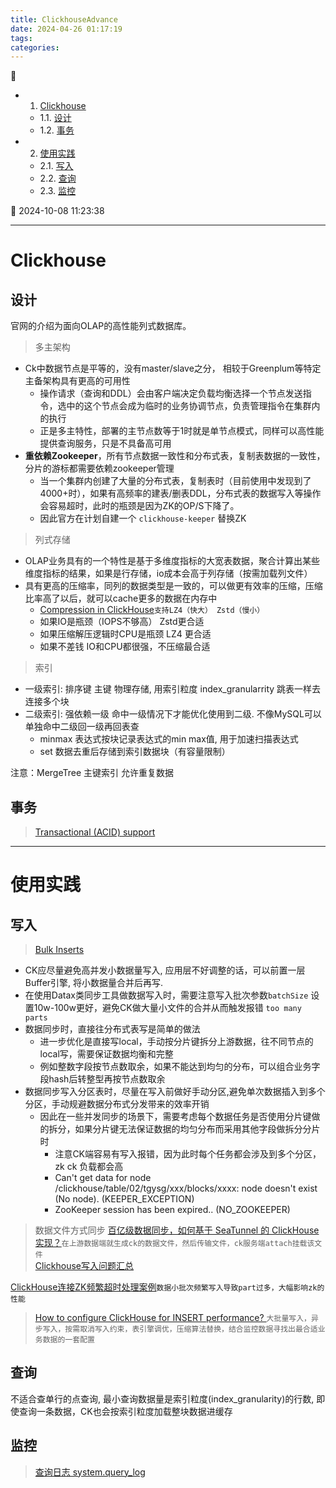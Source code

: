 ```yaml
---
title: ClickhouseAdvance
date: 2024-04-26 01:17:19
tags: 
categories: 
---
```


💠

- 1. [Clickhouse](#clickhouse)
    - 1.1. [设计](#设计)
    - 1.2. [事务](#事务)
- 2. [使用实践](#使用实践)
    - 2.1. [写入](#写入)
    - 2.2. [查询](#查询)
    - 2.3. [监控](#监控)

💠 2024-10-08 11:23:38
****************************************
# Clickhouse

## 设计
官网的介绍为面向OLAP的高性能列式数据库。

> 多主架构
- Ck中数据节点是平等的，没有master/slave之分， 相较于Greenplum等特定主备架构具有更高的可用性
    - 操作请求（查询和DDL）会由客户端决定负载均衡选择一个节点发送指令，选中的这个节点会成为临时的业务协调节点，负责管理指令在集群内的执行
    - 正是多主特性，部署的主节点数等于1时就是单节点模式，同样可以高性能提供查询服务，只是不具备高可用
- **重依赖Zookeeper**，所有节点数据一致性和分布式表，复制表数据的一致性，分片的游标都需要依赖zookeeper管理
    - 当一个集群内创建了大量的分布式表，复制表时（目前使用中发现到了4000+时），如果有高频率的建表/删表DDL，分布式表的数据写入等操作会容易超时，此时的瓶颈是因为ZK的OP/S下降了。
    - 因此官方在计划自建一个 `clickhouse-keeper` 替换ZK

> 列式存储
- OLAP业务具有的一个特性是基于多维度指标的大宽表数据，聚合计算出某些维度指标的结果，如果是行存储，io成本会高于列存储（按需加载列文件）
- 具有更高的压缩率，同列的数据类型是一致的，可以做更有效率的压缩，压缩比率高了以后，就可以cache更多的数据在内存中
    - [Compression in ClickHouse](https://altinity.com/blog/2017-11-21-compression-in-clickhouse)`支持LZ4（快大） Zstd（慢小）`
    - 如果IO是瓶颈（IOPS不够高） Zstd更合适
    - 如果压缩解压逻辑时CPU是瓶颈 LZ4 更合适
    - 如果不差钱 IO和CPU都很强，不压缩最合适


> 索引
- 一级索引: 排序键 主键  物理存储, 用索引粒度 index_granularrity 跳表一样去连接多个块
- 二级索引: 强依赖一级 命中一级情况下才能优化使用到二级. 不像MySQL可以单独命中二级回一级再回表查
    - minmax 表达式按块记录表达式的min max值, 用于加速扫描表达式
    - set 数据去重后存储到索引数据块（有容量限制）

注意：MergeTree 主键索引 允许重复数据

## 事务
> [Transactional (ACID) support](https://clickhouse.com/docs/en/guides/developer/transactional)  

************************

# 使用实践

## 写入
> [Bulk Inserts](https://clickhouse.com/docs/en/optimize/bulk-inserts)

- CK应尽量避免高并发小数据量写入, 应用层不好调整的话，可以前置一层Buffer引擎, 将小数据量合并后再写.
- 在使用Datax类同步工具做数据写入时，需要注意写入批次参数`batchSize` 设置10w-100w更好，避免CK做大量小文件的合并从而触发报错 `too many parts`
- 数据同步时，直接往分布式表写是简单的做法
    - 进一步优化是直接写local，手动按分片键拆分上游数据，往不同节点的local写，需要保证数据均衡和完整 
    - 例如整数字段按节点数取余，如果不能达到均匀的分布，可以组合业务字段hash后转整型再按节点数取余
- 数据同步写入分区表时，尽量在写入前做好手动分区,避免单次数据插入到多个分区，手动规避数据分布式分发带来的效率开销
    - 因此在一些并发同步的场景下，需要考虑每个数据任务是否使用分片键做的拆分，如果分片键无法保证数据的均匀分布而采用其他字段做拆分分片时
        - 注意CK端容易有写入报错，因为此时每个任务都会涉及到多个分区，zk ck 负载都会高
        - Can't get data for node /clickhouse/table/02/tgysg/xxx/blocks/xxxx: node doesn't exist (No node). (KEEPER_EXCEPTION)
        - ZooKeeper session has been expired.. (NO_ZOOKEEPER) 


> 数据文件方式同步 [百亿级数据同步，如何基于 SeaTunnel 的 ClickHouse 实现？](https://seatunnel.apache.org/zh-CN/blog/2022/05/10/ClickHouse/)`在上游数据端就生成ck的数据文件，然后传输文件，ck服务端attach挂载该文件`  
> [Clickhouse写入问题汇总](https://www.cnblogs.com/yisany/p/14275785.html)  

[ClickHouse连接ZK频繁超时处理案例](https://www.modb.pro/db/159455)`数据小批次频繁写入导致part过多，大幅影响zk的性能`  
> [How to configure ClickHouse for INSERT performance? ](https://dev.to/shiviyer/how-to-configure-clickhouse-for-insert-performance-4cof)`大批量写入，异步写入，按需取消写入约束，表引擎调优，压缩算法替换，结合监控数据寻找出最合适业务数据的一套配置`  

## 查询
不适合查单行的点查询, 最小查询数据量是索引粒度(index_granularity)的行数, 即使查询一条数据，CK也会按索引粒度加载整块数据进缓存


## 监控
> [查询日志 system.query_log](https://clickhouse.com/docs/zh/operations/system-tables/query_log)  

